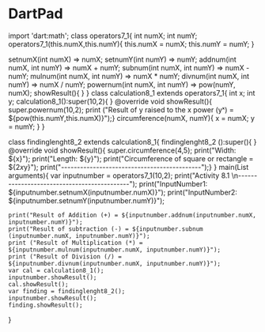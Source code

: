 # DartPad
import 'dart:math'; 
class operators7_1{ 
  int numX; 
  int numY; 
  operators7_1(this.numX,this.numY){ 
    this.numX = numX; 
    this.numY = numY; } 
  
  setnumX(int numX) => numX; 
  setnumY(int numY) => numY; 
  addnum(int numX, int numY) => numX + numY; 
  subnum(int numX, int numY) => numX - numY; 
  mulnum(int numX, int numY) => numX * numY; 
  divnum(int numX, int numY) => numX / numY; 
  powernum(int numX, int numY) => pow(numY, numX); 
  showResult(){ }
}
  class calculation8_1 extends operators7_1{ 
    int x; 
    int y; 
  calculation8_1():super(10,2){ } 
    @override void showResult(){ 
      super.powernum(10,2); 
      print ("Result of y raised to the x power (yˣ) = ${pow(this.numY,this.numX)}");} 
      circumference(numX, numY){ 
      x = numX; 
      y = numY; }
  }

class findinglenght8_2 extends calculation8_1{ 
 findinglenght8_2 ():super(){ } 
  @override 
  void showResult(){ 
  super.circumference(4,5); 
  print("Width: ${x}"); 
  print("Length: ${y}"); 
  print("Circumference of square or rectangle = ${2*x*y}");
  print("--------------------------------------------");}
}
  main(List<String> arguments){ 
    var inputnumber = operators7_1(10,2);
    print("Activity 8.1 \n--------------------------------------------");
    print("InputNumber1: ${inputnumber.setnumX(inputnumber.numX)}");
    print("InputNumber2: ${inputnumber.setnumY(inputnumber.numY)}"); 
    
    print("Result of Addition (+) = ${inputnumber.addnum(inputnumber.numX, inputnumber.numY)}"); 
    print("Result of subtraction (-) = ${inputnumber.subnum (inputnumber.numX, inputnumber.numY)}");
    print ("Result of Multiplication (*) = ${inputnumber.mulnum(inputnumber.numX, inputnumber.numY)}"); 
    print ("Result of Division (/) = ${inputnumber.divnum(inputnumber.numX, inputnumber.numY)}"); 
    var cal = calculation8_1(); 
    inputnumber.showResult(); 
    cal.showResult(); 
    var finding = findinglenght8_2(); 
    inputnumber.showResult(); 
    finding.showResult();
  }
    
